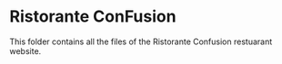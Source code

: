 # Ristorante ConFusion
This folder contains all the files of the Ristorante Confusion restuarant website.
